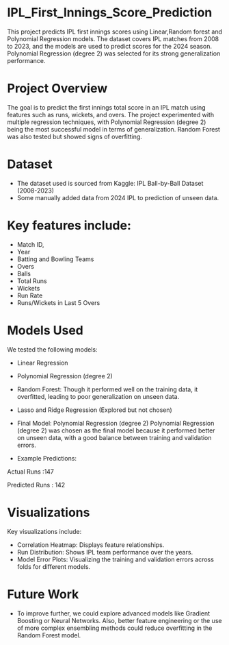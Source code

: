 # IPL_First_Innings_Score_Prediction
This project predicts IPL first innings scores using Linear,Random forest and Polynomial Regression models. The dataset covers IPL matches from 2008 to 2023, and the models are used to predict scores for the 2024 season. Polynomial Regression (degree 2) was selected for its strong generalization performance.

# Project Overview
The goal is to predict the first innings total score in an IPL match using features such as runs, wickets, and overs. The project experimented with multiple regression techniques, with Polynomial Regression (degree 2) being the most successful model in terms of generalization. Random Forest was also tested but showed signs of overfitting.

# Dataset
- The dataset used is sourced from Kaggle: IPL Ball-by-Ball Dataset (2008-2023)
- Some manually added data from 2024 IPL to prediction of unseen data. 

# Key features include:

- Match ID,
- Year
- Batting and Bowling Teams
- Overs
-  Balls
- Total Runs
- Wickets
- Run Rate
- Runs/Wickets in Last 5 Overs

# Models Used
We tested the following models:

- Linear Regression
- Polynomial Regression (degree 2)
- Random Forest: Though it performed well on the training data, it overfitted, leading to poor generalization on unseen data.
- Lasso and Ridge Regression (Explored but not chosen)

- Final Model: Polynomial Regression (degree 2)
Polynomial Regression (degree 2) was chosen as the final model because it performed better on unseen data, with a good balance between training and validation errors.



- Example Predictions:

Actual Runs	   :147

Predicted Runs : 142

# Visualizations
Key visualizations include:

- Correlation Heatmap: Displays feature relationships.
- Run Distribution: Shows IPL team performance over the years.
- Model Error Plots: Visualizing the training and validation errors across folds for different models.


# Future Work
- To improve further, we could explore advanced models like Gradient Boosting or Neural Networks. Also, better feature engineering or the use of more complex ensembling methods could reduce overfitting in the Random Forest model.




